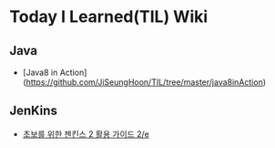 # Today I Learned(TIL) Wiki

## Java
* [Java8 in Action] (https://github.com/JiSeungHoon/TIL/tree/master/java8inAction)

## JenKins
* [초보를 위한 젠킨스 2 활용 가이드 2/e](https://github.com/JiSeungHoon/oven-jenkins)
